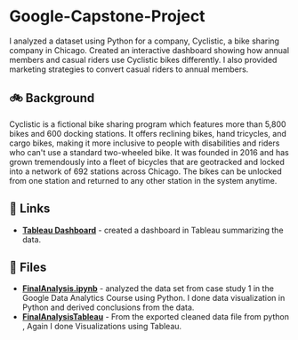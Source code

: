 # Google-Capstone-Project
I analyzed a dataset using Python for a company, Cyclistic, a bike sharing company in Chicago. Created an interactive dashboard showing how annual members and casual riders use Cyclistic bikes differently. I also provided marketing strategies to convert casual riders to annual members. 

## 🚲 Background
Cyclistic is a fictional bike sharing program which features more than 5,800 bikes and 600 docking stations. It offers reclining bikes, hand tricycles, and cargo bikes, making it more inclusive to people with disabilities and riders who can't use a standard two-wheeled bike. It was founded in 2016 and has grown tremendously into a fleet of bicycles that are geotracked and locked into a network of 692 stations across Chicago. The bikes can be unlocked from one station and returned to any other station in the system anytime. 

## 🔗 Links
- [**Tableau Dashboard**](https://public.tableau.com/app/profile/venkataramarao.guttikonda/viz/Book_17020676101870/Dashboard1?publish=yes) - created a dashboard in Tableau summarizing the data.

## 📁 Files
- [**FinalAnalysis.ipynb**]() - analyzed the data set from case study 1 in the Google Data Analytics Course using Python. I done data visualization in Python and derived conclusions from the data. 
- [**FinalAnalysisTableau**]() - From the exported cleaned data file from python , Again I done Visualizations using Tableau.
